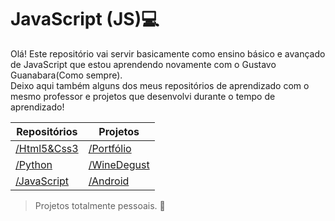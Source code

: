 #  JavaScript (JS)💻
Olá! Este repositório vai servir basicamente como ensino básico e avançado de JavaScript que estou aprendendo novamente com o Gustavo Guanabara(Como sempre).
<br>Deixo aqui também alguns dos meus repositórios de aprendizado com o mesmo professor e projetos que desenvolvi durante o tempo de aprendizado!

| Repositórios | Projetos|
|-------------|--------------| 
| <a href="https://github.com/mercuriohg/AulasGustavoGuanabara">/Html5&Css3</a>     | <a href="">/Portfólio</a>|
| <a href="https://github.com/mercuriohg/Python2023">/Python</a>     | <a href="">/WineDegust</a>|
| <a href="">/JavaScript</a> | <a href= "">/Android</a>

>Projetos totalmente pessoais. 👜
